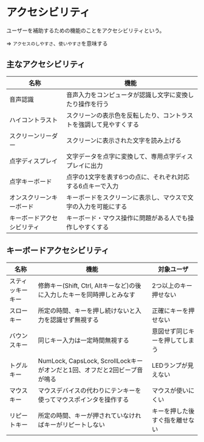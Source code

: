 # アクセシビリティ

ユーザーを補助するための機能のことをアクセシビリティという。

=> `アクセスのしやすさ`、`使いやすさ`を意味する

## 主なアクセシビリティ

| 名称                       | 機能                                                               | 
|----------------------------|--------------------------------------------------------------------|
| 音声認識                   | 音声入力をコンピュータが認識し文字に変換したり操作を行う           |
| ハイコントラスト           | スクリーンの表示色を反転したり、コントラストを強調して見やすくする |
| スクリーンリーダー         | スクリーンに表示された文字を読み上げる                             |
| 点字ディスプレイ           | 文字データを点字に変換して、専用点字ディスプレイに出力             |
| 点字キーボード             | 点字の1文字を表す6つの点に、それぞれ対応する6点キーで入力          |
| オンスクリーンキーボード   | キーボードをスクリーンに表示し、マウスで文字の入力を可能にする     |
| キーボードアクセシビリティ | キーボード・マウス操作に問題がある人でも操作しやすくする           |

## キーボードアクセシビリティ

| 名称             | 機能                                                                      | 対象ユーザ                     |
|------------------|---------------------------------------------------------------------------|--------------------------------|
| スティッキーキー | 修飾キー(Shift, Ctrl, Altキーなど)の後に入力したキーを同時押しとみなす    | 2つ以上のキー押せない          |
| スローキー       | 所定の時間、キーを押し続けないと入力を認識せず無視する                    | 正確にキーを押せない           |
| バウンスキー     | 同じキー入力は一定時間無視する                                            | 意図せず同じキーを押してしまう |
| トグルキー       | NumLock, CapsLock, ScrollLockキーがオンだと1回、オフだと2回ビープ音が鳴る | LEDランプが見えない            |
| マウスキー       | マウスデバイスの代わりにテンキーを使ってマウスポインタを操作する          | マウスが使いにくい             |
| リピートキー     | 所定の時間、キーが押されていなければキーがリピートしない                  | キーを押した後すぐ指を離せない |

